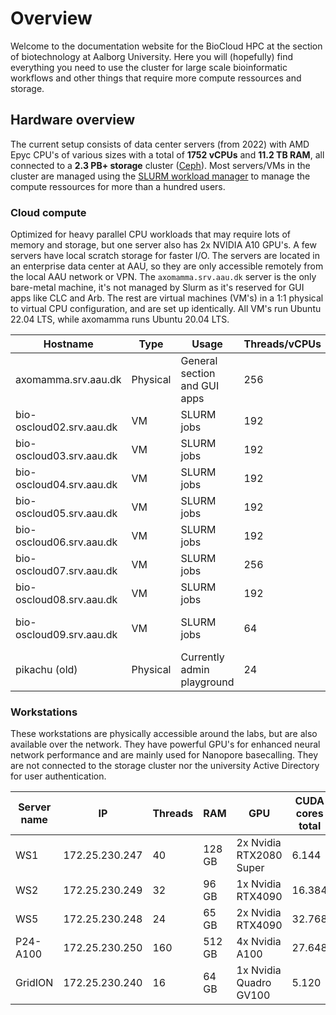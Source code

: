 # Overview
Welcome to the documentation website for the BioCloud HPC at the section of biotechnology at Aalborg University. Here you will (hopefully) find everything you need to use the cluster for large scale bioinformatic workflows and other things that require more compute ressources and storage.

## Hardware overview
The current setup consists of data center servers (from 2022) with AMD Epyc CPU's of various sizes with a total of **1752 vCPUs** and **11.2 TB RAM**, all connected to a **2.3 PB+ storage** cluster ([Ceph](https://ceph.com/)). Most servers/VMs in the cluster are managed using the [SLURM workload manager](https://slurm.schedmd.com/overview.html) to manage the compute ressources for more than a hundred users.

### Cloud compute
Optimized for heavy parallel CPU workloads that may require lots of memory and storage, but one server also has 2x NVIDIA A10 GPU's. A few servers have local scratch storage for faster I/O. The servers are located in an enterprise data center at AAU, so they are only accessible remotely from the local AAU network or VPN. The `axomamma.srv.aau.dk` server is the only bare-metal machine, it's not managed by Slurm as it's reserved for GUI apps like CLC and Arb. The rest are virtual machines (VM's) in a 1:1 physical to virtual CPU configuration, and are set up identically. All VM's run Ubuntu 22.04 LTS, while axomamma runs Ubuntu 20.04 LTS. 

| Hostname | Type | Usage | Threads/vCPUs | Memory | Scratch | GPU |
| --- | --- | --- | --- | --- | --- | --- |
| axomamma.srv.aau.dk | Physical | General section and GUI apps | 256 | 1 TB | 3.5 TB | |
| bio-oscloud02.srv.aau.dk | VM | SLURM jobs | 192 | 1 TB | | |
| bio-oscloud03.srv.aau.dk | VM | SLURM jobs | 192 | 1 TB | | |
| bio-oscloud04.srv.aau.dk | VM | SLURM jobs | 192 | 1 TB | | |
| bio-oscloud05.srv.aau.dk | VM | SLURM jobs | 192 | 1 TB | | |
| bio-oscloud06.srv.aau.dk | VM | SLURM jobs | 192 | 1 TB | | |
| bio-oscloud07.srv.aau.dk | VM | SLURM jobs | 256 | 2 TB | 15 TB SSD | |
| bio-oscloud08.srv.aau.dk | VM | SLURM jobs | 192 | 2 TB | | |
| bio-oscloud09.srv.aau.dk | VM | SLURM jobs | 64 | 256 GB | 2*1.5 TB | 2x  nvidia A10 |
| pikachu (old) | Physical | Currently admin playground | 24 | 768 GB | | |

### Workstations
These workstations are physically accessible around the labs, but are also available over the network. They have powerful GPU's for enhanced neural network performance and are mainly used for Nanopore basecalling. They are not connected to the storage cluster nor the university Active Directory for user authentication.

| Server name | IP   | Threads | RAM | GPU| CUDA cores total |
| ---         | ---  | --- | --- |--- |--- | 
| WS1         | 172.25.230.247 | 40 | 128 GB | 2x Nvidia RTX2080 Super | 6.144 |
| WS2         | 172.25.230.249 | 32 | 96 GB | 1x Nvidia RTX4090 | 16.384 |
| WS5         | 172.25.230.248  | 24 | 65 GB | 2x Nvidia RTX4090 | 32.768 |
| P24-A100    | 172.25.230.250  | 160 | 512 GB | 4x Nvidia A100 | 27.648 | 
| GridION     | 172.25.230.240 | 16 | 64 GB | 1x Nvidia Quadro GV100 | 5.120 |


